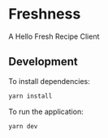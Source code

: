 # Freshness

A Hello Fresh Recipe Client

## Development

To install dependencies:

```bash
yarn install
```

To run the application:

```bash
yarn dev
```

